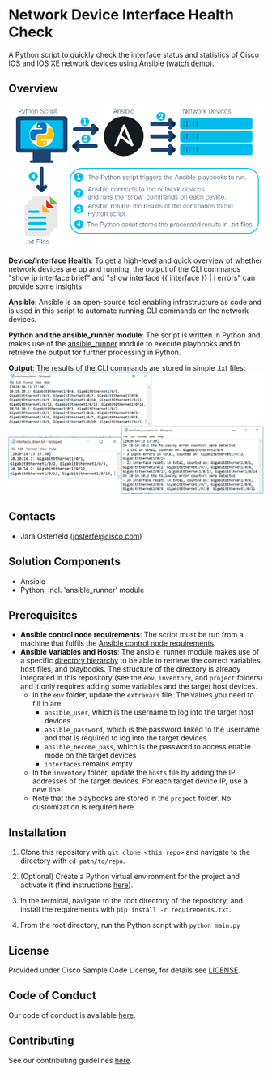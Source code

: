 # Network Device Interface Health Check

A Python script to quickly check the interface status and statistics of Cisco IOS and IOS XE network devices using Ansible ([watch demo](https://youtu.be/GuE2HDsu03I)).


## Overview
 
![High Level Workflow](IMAGES/highlevel_workflow.png)

**Device/Interface Health**: To get a high-level and quick overview of whether network devices are up and running, the output of the CLI commands "show ip interface brief" and "show interface {{ interface }} | i errors" can provide some insights.  

**Ansible**: Ansible is an open-source tool enabling infrastructure as code and is used in this script to automate running CLI commands on the network devices. 

**Python and the ansible_runner module**: The script is written in Python and makes use of the [ansible_runner](https://ansible-runner.readthedocs.io/en/stable/python_interface.html) module to execute playbooks and to retrieve the output for further processing in Python. 

**Output**: The results of the CLI commands are stored in simple .txt files: ![Sample Output](IMAGES/sample_output.png)


## Contacts
* Jara Osterfeld (josterfe@cisco.com)


## Solution Components
* Ansible
* Python, incl. 'ansible_runner' module


## Prerequisites
- **Ansible control node requirements**: The script must be run from a machine that fulfils the [Ansible control node requirements](https://docs.ansible.com/ansible/latest/installation_guide/intro_installation.html#prerequisites).
- **Ansible Variables and Hosts**: The ansible_runner module makes use of a specific [directory hierarchy](https://ansible-runner.readthedocs.io/en/stable/intro.html#runner-input-directory-hierarchy) to be able to retrieve the correct variables, host files, and playbooks. The structure of the directory is already integrated in this repository (see the `env`, `inventory`, and `project` folders) and it only requires adding some variables and the target host devices. 
  - In the `env` folder, update the `extravars` file. The values you need to fill in are: 
    - `ansible_user`, which is the username to log into the target host devices
    - `ansible_password`, which is the password linked to the username and that is required to log into the target devices
    - `ansible_become_pass`, which is the password to access enable mode on the target devices
    - `interfaces` remains empty
   - In the `inventory` folder, update the `hosts` file by adding the IP addresses of the target devices. For each target device IP, use a new line.  
   - Note that the playbooks are stored in the `project` folder. No customization is required here.
   


## Installation

1. Clone this repository with `git clone <this repo>` and navigate to the directory with `cd path/to/repo`.

2. (Optional) Create a Python virtual environment for the project and activate it (find instructions [here](https://docs.python.org/3/tutorial/venv.html)).

3. In the terminal, navigate to the root directory of the repository, and install the requirements with `pip install -r requirements.txt`.

4. From the root directory, run the Python script with `python main.py`



## License
Provided under Cisco Sample Code License, for details see [LICENSE](./LICENSE).



## Code of Conduct
Our code of conduct is available [here](./CODE_OF_CONDUCT.md).



## Contributing
See our contributing guidelines [here](./CONTRIBUTING.md).
